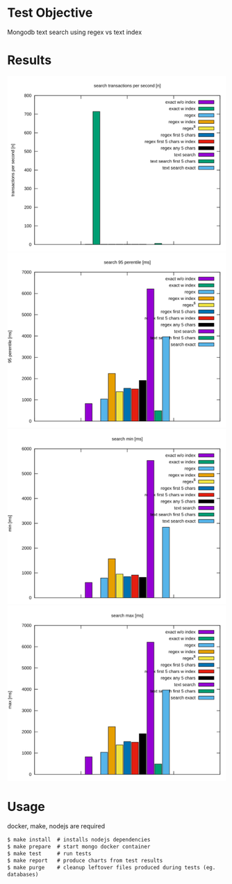 Test Objective
==============

Mongodb text search using regex vs text index

Results
=======

![prefetch tps](report/search_tps_n_test.svg)
![prefetch p95](report/search_p95_n_test.svg)
![prefetch min](report/search_min_n_test.svg)
![prefetch max](report/search_max_n_test.svg)

Usage
=====

docker, make, nodejs are required
```
$ make install  # installs nodejs dependencies
$ make prepare  # start mongo docker container
$ make test     # run tests
$ make report   # produce charts from test results
$ make purge    # cleanup leftover files produced during tests (eg. databases)
```
